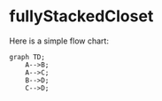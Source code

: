 ﻿# fullyStackedCloset
Here is a simple flow chart:

```mermaid
graph TD;
    A-->B;
    A-->C;
    B-->D;
    C-->D;
```
